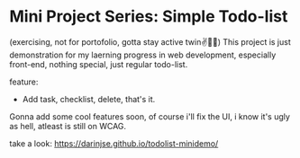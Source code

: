 
# Mini Project Series: Simple Todo-list 
(exercising, not for portofolio, gotta stay active twin✌🥀💔)
This project is just demonstration for my laerning progress in web development, especially front-end, nothing special, just regular todo-list.

feature:
- Add task, checklist, delete, that's it.

Gonna add some cool features soon, of course i'll fix the UI, i know it's ugly as hell, atleast is still on WCAG.

take a look: https://darinjse.github.io/todolist-minidemo/

